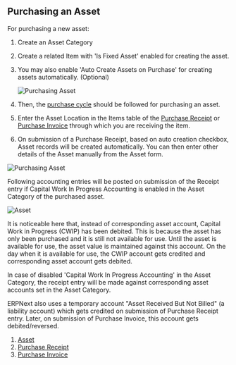 ## Purchasing an Asset

For purchasing a new asset:

1.  Create an Asset Category
2.  Create a related Item with 'Is Fixed Asset' enabled for creating the asset.
3.  You may also enable 'Auto Create Assets on Purchase' for creating assets automatically. (Optional)
    
    ![Purchasing Asset](https://docs.erpnext.com/files/asset-auto-create.png)
    
4.  Then, the [purchase cycle](https://docs.erpnext.com/docs/v13/user/manual/en/buying/purchase-order) should be followed for purchasing an asset.
    
5.  Enter the Asset Location in the Items table of the [Purchase Receipt](https://docs.erpnext.com/docs/v13/user/manual/en/stock/purchase-receipt) or [Purchase Invoice](https://docs.erpnext.com/docs/v13/user/manual/en/accounts/purchase-invoice) through which you are receiving the item.
6.  On submission of a Purchase Receipt, based on auto creation checkbox, Asset records will be created automatically. You can then enter other details of the Asset manually from the Asset form.

![Purchasing Asset](https://docs.erpnext.com/files/asset-auto-create-on-purchase.png)

Following accounting entries will be posted on submission of the Receipt entry if Capital Work In Progress Accounting is enabled in the Asset Category of the purchased asset.

![Asset](https://docs.erpnext.com/files/asset-purchase-receipt-gl-entries.png)

It is noticeable here that, instead of corresponding asset account, Capital Work in Progress (CWIP) has been debited. This is because the asset has only been purchased and it is still not available for use. Until the asset is available for use, the asset value is maintained against this account. On the day when it is available for use, the CWIP account gets credited and corresponding asset account gets debited.

In case of disabled 'Capital Work In Progress Accounting' in the Asset Category, the receipt entry will be made against corresponding asset accounts set in the Asset Category.

ERPNext also uses a temporary account "Asset Received But Not Billed" (a liability account) which gets credited on submission of Purchase Receipt entry. Later, on submission of Purchase Invoice, this account gets debited/reversed.

1.  [Asset](https://docs.erpnext.com/docs/v13/user/manual/en/asset/asset)
2.  [Purchase Receipt](https://docs.erpnext.com/docs/v13/user/manual/en/stock/purchase-receipt)
3.  [Purchase Invoice](https://docs.erpnext.com/docs/v13/user/manual/en/accounts/purchase-invoice)